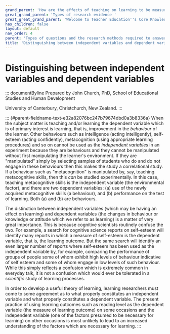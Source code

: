 ```yaml
---
grand_parent: 'How are the effects of teaching on learning to be measured? '
great_grand_parent: 'Types of research evidence '
great_great_grand_parent: 'Welcome to Teacher Education''s Core Knowledge and Skills.'
has_children: false
layout: default
nav_order: 4
parent: 'Types of questions and the research methods required to answer them '
title: 'Distinguishing between independent variables and dependent variables '
---
```

# Distinguishing between independent variables and dependent variables 


::: documentByline
Prepared by John Church, PhD, School of Educational Studies and Human
Development

University of Canterbury, Christchurch, New Zealand.
:::

::: {#parent-fieldname-text-e32a82076bc247b79674dbd0a3b8336a}
When the subject matter is teaching and/or learning the dependent
variable which is of primary interest is learning, that is, improvement
in the *behaviour* of the learner. Other behaviours such as intelligence
(acting intelligently), self-esteem (acting confidently), metacognition
(using appropriate learning procedures) and so on cannot be used as the
*independent variables* in an experiment because they are behaviours and
they cannot be manipulated without first manipulating the learner's
environment. If they are "manipulated" simply by selecting samples of
students who do and do not engage in these behaviours then this makes
the study a correlational study. If a behaviour such as "metacognition"
is manipulated by, say, teaching metacognitive skills, then this *can*
be studied experimentally. In this case, teaching metacognitive skills
is the independent variable (the environmental factor), and there are
two dependent variables: (a) use of the newly acquired metacognitive
skills (a behaviour), and (b) performance on the test of learning. Both
(a) and (b) are behaviours.

The distinction between independent variables (which may be having an
effect on learning) and dependent variables (the changes in behaviour or
knowledge or attitude which we refer to as learning) is a matter of very
great importance. This is because cognitive scientists routinely confuse
the two. For example, a search for cognitive science reports on
self-esteem will identify many reports in which a measure of self-esteem
is the dependent variable, that is, the learning outcome. But the same
search will identify an even larger number of reports where self-esteem
has been used as the independent variable by, for example, comparing the
performance of groups of people some of whom exhibit high levels of
behaviour indicative of self esteem and some of whom engage in low
levels of such behaviour. While this simply reflects a confusion which
is extremely common in everyday talk, it is not a confusion which would
ever be tolerated in a *scientific* study of learning processes.

In order to develop a useful theory of learning, learning researchers
must come to some agreement as to what properly constitutes an
independent variable and what properly constitutes a dependent variable.
The present practice of using learning outcomes such as reading level as
the dependent variable (the measure of learning outcome) on some
occasions and the independent variable (one of the factors presumed to
be necessary for learning) on other occasions is most unlikely to lead
to an increased understanding of the factors which are necessary for
learning.
:::
